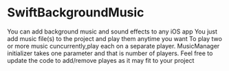 # SwiftBackgroundMusic
You can add background music and sound effects to any iOS app
You just add music file(s) to the project and play them anytime you want
To play two or more music cuncurrently,play each on a separate player.
MusicManager initializer takes one parameter and that is number of players.
Feel free to update the code to add/remove playes as it may fit to your project
